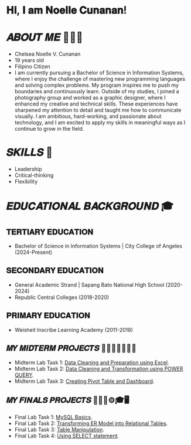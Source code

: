 # 𝐇𝐢, 𝐈 𝐚𝐦 𝐍𝐨𝐞𝐥𝐥𝐞 𝐂𝐮𝐧𝐚𝐧𝐚𝐧!
# 𝑨𝑩𝑶𝑼𝑻 𝑴𝑬 👨🏻‍💼
- Chelsea Noelle V. Cunanan
- 19 years old
- Filipino Citizen 
- I am currently pursuing a Bachelor of Science in Information Systems, where I enjoy the challenge of mastering new programming languages and solving complex problems. My program inspires me to push my boundaries and continuously learn. Outside of my studies, I joined a photography group and worked as a graphic designer, where I enhanced my creative and technical skills. These experiences have sharpened my attention to detail and taught me how to communicate visually. I am ambitious, hard-working, and passionate about technology, and I am excited to apply my skills in meaningful ways as I continue to grow in the field.

# 𝑺𝑲𝑰𝑳𝑳𝑺  🎯
- Leadership
- Critical-thinking
- Flexibility

# 𝑬𝑫𝑼𝑪𝑨𝑻𝑰𝑶𝑵𝑨𝑳 𝑩𝑨𝑪𝑲𝑮𝑹𝑶𝑼𝑵𝑫 🎓
## 𝐓𝐄𝐑𝐓𝐈𝐀𝐑𝐘 𝐄𝐃𝐔𝐂𝐀𝐓𝐈𝐎𝐍
- Bachelor of Science in Information Systems | City College of Angeles (2024-Present)
  
## 𝐒𝐄𝐂𝐎𝐍𝐃𝐀𝐑𝐘 𝐄𝐃𝐔𝐂𝐀𝐓𝐈𝐎𝐍
- General Academic Strand | Sapang Bato National High School (2020-2024)
- Republic Central Colleges (2018-2020)
  
## 𝐏𝐑𝐈𝐌𝐀𝐑𝐘 𝐄𝐃𝐔𝐂𝐀𝐓𝐈𝐎𝐍
- Weisheit Inscribe Learning Academy (2011-2018)

## 𝑴𝒀 𝑴𝑰𝑫𝑻𝑬𝑹𝑴 𝑷𝑹𝑶𝑱𝑬𝑪𝑻𝑺 👩🏻‍💻📓✍🏻💡
- Midterm Lab Task 1: [Data Cleaning and Preparation using Excel](https://github.com/Xupr3m0/NCunanan/blob/main/Midterm%20Task%201/Task%201.md).
- Midterm Lab Task 2: [Data Cleaning and Transformation using POWER QUERY](https://github.com/Xupr3m0/NCunanan/blob/main/Midterm%20Task%202/Task2.md).
- Midterm Lab Task 3: [Creating Pivot Table and Dashboard](https://github.com/Xupr3m0/NCunanan/blob/main/Midterm%20Task%203/README.md).

## 𝑴𝒀 𝑭𝑰𝑵𝑨𝑳𝑺 𝑷𝑹𝑶𝑱𝑬𝑪𝑻𝑺 👨🏻‍💼⚙️🎓🖥️
- Final Lab Task 1: [MySQL Basics](https://github.com/Xupr3m0/NCunanan/blob/main/Final%20Lab%20Task%201%20/README.md).
- Final Lab Task 2: [Transforming ER Model into Relational Tables](https://github.com/Xupr3m0/NCunanan/blob/main/Final%20Lab%20Task%202/README.md).
- Final Lab Task 3: [Table Manipulation](https://github.com/Xupr3m0/NCunanan/blob/main/Final%20Lab%20Task%203/README.md).
- Final Lab Task 4: [Using SELECT statement](https://github.com/Xupr3m0/NCunanan/tree/main/Final%20Lab%20Task%204).
